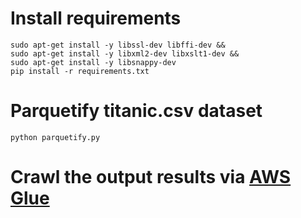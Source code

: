 # Install requirements
```
sudo apt-get install -y libssl-dev libffi-dev &&
sudo apt-get install -y libxml2-dev libxslt1-dev &&
sudo apt-get install -y libsnappy-dev
pip install -r requirements.txt
```

# Parquetify titanic.csv dataset
```
python parquetify.py
```

# Crawl the output results via [AWS Glue](https://eu-central-1.console.aws.amazon.com/glue/home?region=eu-central-1#catalog:tab=crawlers)

